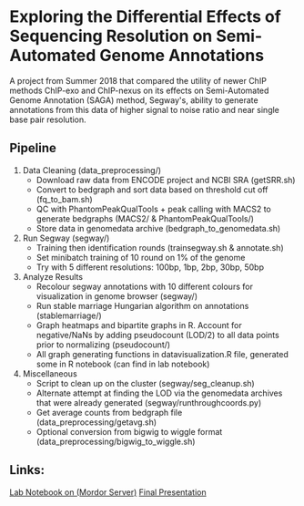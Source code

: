 # Exploring the Differential Effects of Sequencing Resolution on Semi-Automated Genome Annotations
A project from Summer 2018 that compared the utility of newer ChIP methods ChIP-exo and ChIP-nexus on its effects on Semi-Automated Genome Annotation (SAGA) method, Segway's, ability to generate annotations from this data of higher signal to noise ratio and near single base pair resolution.

## Pipeline
1. Data Cleaning (data_preprocessing/)
    - Download raw data from ENCODE project and NCBI SRA (getSRR.sh)
    - Convert to bedgraph and sort data based on threshold cut off (fq_to_bam.sh)
    - QC with PhantomPeakQualTools + peak calling with MACS2 to generate bedgraphs (MACS2/ & PhantomPeakQualTools/)
    - Store data in genomedata archive (bedgraph_to_genomedata.sh)
2. Run Segway (segway/)
    - Training then identification rounds (trainsegway.sh & annotate.sh)
    - Set minibatch training of 10 round on 1% of the genome
    - Try with 5 different resolutions: 100bp, 1bp, 2bp, 30bp, 50bp
3. Analyze Results
    - Recolour segway annotations with 10 different colours for visualization in genome browser (segway/)
    - Run stable marriage Hungarian algorithm on annotations (stablemarriage/)
    - Graph heatmaps and bipartite graphs in R. Account for negative/NaNs by adding pseudocount (LOD/2) to all data points prior to normalizing (pseudocount/)
    - All graph generating functions in datavisualization.R file, generated some in R notebook (can find in lab notebook)
4. Miscellaneous
    - Script to clean up on the cluster (segway/seg_cleanup.sh)
    - Alternate attempt at finding the LOD via the genomedata archives that were already generated (segway/runthroughcoords.py)
    - Get average counts from bedgraph file (data_preprocessing/getavg.sh)
    - Optional conversion from bigwig to wiggle format (data_preprocessing/bigwig_to_wiggle.sh)

## Links:
[Lab Notebook on (Mordor Server)](http://mordor/hoffmanlab/people/wxu/internal/2018/notebook.html)
[Final Presentation](https://docs.google.com/presentation/d/1FhPC75eeJJSTKwuKS3tBcom6UNmZ6IY1GL0pMXwbf70/edit?usp=sharing)
